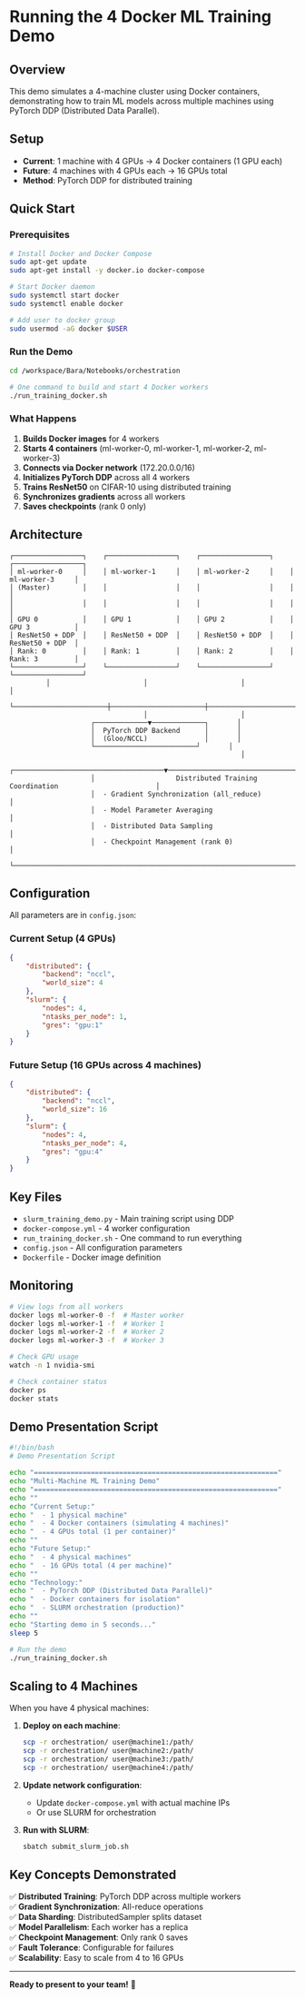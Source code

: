 # Running the 4 Docker ML Training Demo

## Overview
This demo simulates a 4-machine cluster using Docker containers, demonstrating how to train ML models across multiple machines using PyTorch DDP (Distributed Data Parallel).

## Setup
- **Current**: 1 machine with 4 GPUs → 4 Docker containers (1 GPU each)
- **Future**: 4 machines with 4 GPUs each → 16 GPUs total
- **Method**: PyTorch DDP for distributed training

## Quick Start

### Prerequisites
```bash
# Install Docker and Docker Compose
sudo apt-get update
sudo apt-get install -y docker.io docker-compose

# Start Docker daemon
sudo systemctl start docker
sudo systemctl enable docker

# Add user to docker group
sudo usermod -aG docker $USER
```

### Run the Demo
```bash
cd /workspace/Bara/Notebooks/orchestration

# One command to build and start 4 Docker workers
./run_training_docker.sh
```

### What Happens
1. **Builds Docker images** for 4 workers
2. **Starts 4 containers** (ml-worker-0, ml-worker-1, ml-worker-2, ml-worker-3)
3. **Connects via Docker network** (172.20.0.0/16)
4. **Initializes PyTorch DDP** across all 4 workers
5. **Trains ResNet50** on CIFAR-10 using distributed training
6. **Synchronizes gradients** across all workers
7. **Saves checkpoints** (rank 0 only)

## Architecture

```
┌─────────────────┐    ┌─────────────────┐    ┌─────────────────┐    ┌─────────────────┐
│ ml-worker-0     │    │ ml-worker-1     │    │ ml-worker-2     │    │ ml-worker-3     │
│ (Master)        │    │                 │    │                 │    │                 │
│                 │    │                 │    │                 │    │                 │
│ GPU 0           │    │ GPU 1           │    │ GPU 2           │    │ GPU 3           │
│ ResNet50 + DDP  │    │ ResNet50 + DDP  │    │ ResNet50 + DDP  │    │ ResNet50 + DDP  │
│ Rank: 0         │    │ Rank: 1         │    │ Rank: 2         │    │ Rank: 3         │
└─────────────────┘    └─────────────────┘    └─────────────────┘    └─────────────────┘
         │                       │                       │                       │
         └───────────────────────┼───────────────────────┼───────────────────────┘
                                 │                       │
                    ┌─────────────▼─────────────┐       │
                    │  PyTorch DDP Backend      │       │
                    │  (Gloo/NCCL)              │       │
                    └─────────────────────────┘       │
                                                         │
                    ┌─────────────────────────────────────▼─────────────────────────────────────┐
                    │                    Distributed Training Coordination                        │
                    │  - Gradient Synchronization (all_reduce)                                  │
                    │  - Model Parameter Averaging                                             │
                    │  - Distributed Data Sampling                                              │
                    │  - Checkpoint Management (rank 0)                                        │
                    └─────────────────────────────────────────────────────────────────────────┘
```

## Configuration

All parameters are in `config.json`:

### Current Setup (4 GPUs)
```json
{
    "distributed": {
        "backend": "nccl",
        "world_size": 4
    },
    "slurm": {
        "nodes": 4,
        "ntasks_per_node": 1,
        "gres": "gpu:1"
    }
}
```

### Future Setup (16 GPUs across 4 machines)
```json
{
    "distributed": {
        "backend": "nccl",
        "world_size": 16
    },
    "slurm": {
        "nodes": 4,
        "ntasks_per_node": 4,
        "gres": "gpu:4"
    }
}
```

## Key Files

- `slurm_training_demo.py` - Main training script using DDP
- `docker-compose.yml` - 4 worker configuration  
- `run_training_docker.sh` - One command to run everything
- `config.json` - All configuration parameters
- `Dockerfile` - Docker image definition

## Monitoring

```bash
# View logs from all workers
docker logs ml-worker-0 -f  # Master worker
docker logs ml-worker-1 -f  # Worker 1
docker logs ml-worker-2 -f  # Worker 2  
docker logs ml-worker-3 -f  # Worker 3

# Check GPU usage
watch -n 1 nvidia-smi

# Check container status
docker ps
docker stats
```

## Demo Presentation Script

```bash
#!/bin/bash
# Demo Presentation Script

echo "============================================================"
echo "Multi-Machine ML Training Demo"
echo "============================================================"
echo ""
echo "Current Setup:"
echo "  - 1 physical machine"
echo "  - 4 Docker containers (simulating 4 machines)"
echo "  - 4 GPUs total (1 per container)"
echo ""
echo "Future Setup:"
echo "  - 4 physical machines"
echo "  - 16 GPUs total (4 per machine)"
echo ""
echo "Technology:"
echo "  - PyTorch DDP (Distributed Data Parallel)"
echo "  - Docker containers for isolation"
echo "  - SLURM orchestration (production)"
echo ""
echo "Starting demo in 5 seconds..."
sleep 5

# Run the demo
./run_training_docker.sh
```

## Scaling to 4 Machines

When you have 4 physical machines:

1. **Deploy on each machine**:
   ```bash
   scp -r orchestration/ user@machine1:/path/
   scp -r orchestration/ user@machine2:/path/
   scp -r orchestration/ user@machine3:/path/
   scp -r orchestration/ user@machine4:/path/
   ```

2. **Update network configuration**:
   - Update `docker-compose.yml` with actual machine IPs
   - Or use SLURM for orchestration

3. **Run with SLURM**:
   ```bash
   sbatch submit_slurm_job.sh
   ```

## Key Concepts Demonstrated

✅ **Distributed Training**: PyTorch DDP across multiple workers  
✅ **Gradient Synchronization**: All-reduce operations  
✅ **Data Sharding**: DistributedSampler splits dataset  
✅ **Model Parallelism**: Each worker has a replica  
✅ **Checkpoint Management**: Only rank 0 saves  
✅ **Fault Tolerance**: Configurable for failures  
✅ **Scalability**: Easy to scale from 4 to 16 GPUs

---

**Ready to present to your team!** 🚀

